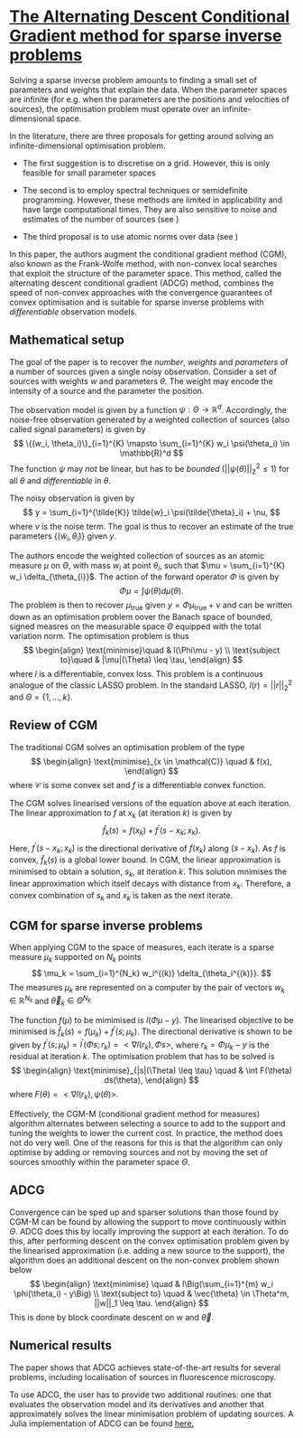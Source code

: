 # [The Alternating Descent Conditional Gradient method for sparse inverse problems](https://epubs.siam.org/doi/pdf/10.1137/15M1035793) 

Solving a sparse inverse problem amounts to finding a small set of parameters and weights that explain the data. When the parameter spaces are infinite (for e.g. when the parameters are the positions and velocities of sources), the optimisation problem must operate over an infinite-dimensional space. 


In the literature, there are three proposals for getting around solving an infinite-dimensional optimisation problem.

- The first suggestion is to discretise on a grid. However, this is only feasible for small parameter spaces

- The second is to employ spectral techniques or semidefinite programming. However, these methods are limited in applicability and have large computational times. They are also sensitive to noise and estimates of the number of sources (see )

- The third proposal is to use atomic norms over data (see )


In this paper, the authors augment the conditional gradient method (CGM), also known as the Frank-Wolfe method, with non-convex local searches that exploit the structure of the parameter space. This method, called the alternating descent conditional gradient (ADCG) method, combines the speed of non-convex approaches with the convergence guarantees of convex optimisation and is suitable for sparse inverse problems with _differentiable_ observation models.

## Mathematical setup

The goal of the paper is to recover the *number*, *weights* and *parameters* of a number of sources given a single noisy observation. Consider a set of sources with weights $w$ and parameters $\theta$. The weight may encode the intensity of a source and the parameter the position. 


The observation model is given by a function $\psi: \Theta \rightarrow \mathbb{R}^d$. Accordingly, the noise-free observation generated by a weighted collection of sources (also called signal parameters) is given by
$$
\{(w_i, \theta_i)\}_{i=1}^{K} \mapsto \sum_{i=1}^{K} w_i \psi(\theta_i) \in \mathbb{R}^d
$$
The function $\psi$ may *not* be linear, but has to be *bounded* ($||\psi(\theta)||^2_2 \leq 1$) for all $\theta$ and *differentiable* in $\theta$.


The noisy observation is given by
$$
y = \sum_{i=1}^{\tilde{K}} \tilde{w}_i \psi(\tilde{\theta}_i) + \nu,
$$
where $\nu$ is the noise term. The goal is thus to recover an estimate of the true parameters $\{(\tilde{w}_i, \tilde{\theta}_i)\}$ given $y$.


The authors encode the weighted collection of sources as an atomic measure $\mu$ on $\Theta$, with mass $w_i$ at point $\theta_i$, such that $\mu = \sum_{i=1}^{K} w_i \delta_{\theta_{i}}$. The action of the forward operator $\Phi$ is given by
$$
\Phi \mu = \int \psi(\theta) d\mu(\theta).
$$
The problem is then to recover $\mu_{\text{true}}$ given $y = \Phi \mu_{\text{true}} + \nu$ and can be written down as an optimisation problem oover the Banach space of bounded, signed measres on the measurable space $\Theta$ equipped with the total variation norm. The optimisation problem is thus
$$
\begin{align}
\text{minimise}\quad & l(\Phi\mu - y) \\
\text{subject to}\quad & |\mu|(\Theta) \leq \tau,
\end{align}
$$
where $l$ is a differentiable, convex loss. This problem is a continuous analogue of the classic LASSO problem. In the standard LASSO, $l(r) = ||r||_2^2$ and $\Theta = \{1,...,k\}$.

## Review of CGM

The traditional CGM solves an optimisation problem of the type
$$
\begin{align}
\text{minimise}_{x \in \mathcal{C}} \quad & f(x),
\end{align}
$$
where $\mathcal{C}$ is some convex set and $f$ is a differentiable convex function.


The CGM solves linearised versions of the equation above at each iteration. The linear approximation to $f$ at $x_k$ (at iteration $k$) is given by
$$
\hat{f}_k(s) = f(x_k) + f^\prime(s-x_k;x_k).
$$
Here, $f^\prime(s-x_k;x_k)$ is the directional derivative of $f(x_k)$ along $(s-x_k)$. As $f$ is convex, $\hat{f}_k(s)$ is a global lower bound. In CGM, the linear approximation is minimised to obtain a solution, $s_k$, at iteration $k$. This solution mnimises the linear approximation which itself decays with distance from $x_k$. Therefore, a convex combination of $s_k$ and $x_k$ is taken as the next iterate.

## CGM for sparse inverse problems

When applying CGM to the space of measures, each iterate is a sparse measure $\mu_k$ supported on $N_k$ points
$$
\mu_k = \sum_{i=1}^{N_k} w_i^{(k)} \delta_{\theta_i^{(k)}}.
$$
The measures $\mu_k$ are represented on a computer by the pair of vectors $w_k \in \mathbb{R}^{N_k}$ and $\vec{\theta}_k \in \Theta^{N_k}$


The function $f(\mu)$ to be mimimised is $l(\Phi\mu - y)$. The linearised objective to be minimised is $\hat{f}_k(s) = f(\mu_k) + f^\prime(s;\mu_k)$. The directional derivative is shown to be given by $f^\prime(s;\mu_k) = l^\prime(\Phi s; r_k) = <\nabla l(r_k), \Phi s>$, where $r_k = \Phi \mu_k - y$ is the residual at iteration $k$. The optimisation problem that has to be solved is
$$
\begin{align}
\text{minimise}_{|s|(\Theta) \leq \tau} \quad & \int F(\theta) ds(\theta),
\end{align}
$$
where $F(\theta) = <\nabla l(r_k), \psi(\theta)>$.

Effectively, the CGM-M (conditional gradient method for measures) algorithm alternates between selecting a source to add to the support and tuning the weights to lower the current cost. In practice, the method does not do very well. One of the reasons for this is that the algorithm can only optimise by adding or removing sources and not by moving the set of sources smoothly within the parameter space $\Theta.$

## ADCG

Convergence can be sped up and sparser solutions than those found by CGM-M can be found by allowing the support to move continuously within $\Theta$. ADCG does this by locally improving the support at each iteration. To do this, after performing descent on the convex optimisation problem given by the linearised approximation (i.e. adding a new source to the support), the algorithm does an additional descent on the non-convex problem shown below
$$
\begin{align}
\text{minimise} \quad & l\Big(\sum_{i=1}^{m} w_i \phi(\theta_i) - y\Big) \\
\text{subject to} \quad & \vec{\theta} \in \Theta^m, ||w||_1 \leq \tau.
\end{align}
$$
This is done by block coordinate descent on $w$ and $\vec{\theta}$.

## Numerical results

The paper shows that ADCG achieves state-of-the-art results for several problems, including localisation of sources in fluorescence microscopy. 

To use ADCG, the user has to provide two additional routines: one that evaluates the observation model and its derivatives and another that approximately solves the linear minimisation problem of updating sources. A Julia implementation of ADCG can be found [here.](https://github.com/nboyd/SparseInverseProblems.jl)

<script type="text/javascript" async
  src="https://cdnjs.cloudflare.com/ajax/libs/mathjax/2.7.1/MathJax.js?config=TeX-MML-AM_CHTML">
</script>
